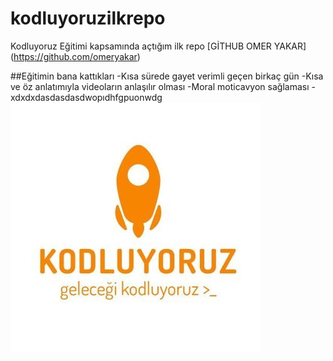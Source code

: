 # kodluyoruzilkrepo
Kodluyoruz Eğitimi kapsamında açtığım ilk repo
[GİTHUB OMER YAKAR] (https://github.com/omeryakar)

##Eğitimin bana kattıkları 
-Kısa sürede gayet verimli geçen birkaç gün
-Kısa ve öz anlatımıyla videoların anlaşılır olması 
-Moral moticavyon sağlaması 
-xdxdxdasdasdasdwopıdhfgpuonwdg
![istenen resim](https://raw.githubusercontent.com/Kodluyoruz/taskforce/git/git/markdown-nedir-nasil-kullaniriz-/figures/kodluyoruz_logo.jpg)
